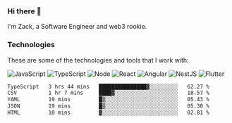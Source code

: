 ### Hi there 👋
I'm Zack, a Software Engineer and web3 rookie.

### Technologies
These are some of the technologies and tools that I work with:

![JavaScript](https://img.shields.io/badge/JavaScript-323330.svg?logo=javascript&logoColor=F7DF1E) 
![TypeScript](https://img.shields.io/badge/TypeScript-007ACC.svg?logo=typescript&logoColor=white) 
![Node](https://img.shields.io/badge/Node.js-43853D.svg?logo=node.js&logoColor=white)
![React](https://img.shields.io/badge/React-20232a.svg?logo=react&logoColor=61DAFB) 
![Angular](https://img.shields.io/badge/Angular-E23237.svg?logo=angularjs&logoColor=white)
![NestJS](https://img.shields.io/badge/NestJS-E0234E?logo=nestjs&logoColor=white)
![Flutter](https://img.shields.io/badge/Flutter-02569B.svg?logo=flutter&logoColor=white)

<!--START_SECTION:waka-->

```txt
TypeScript   3 hrs 44 mins   ███████████████▓░░░░░░░░░   62.27 %
CSV          1 hr 7 mins     ████▓░░░░░░░░░░░░░░░░░░░░   18.57 %
YAML         19 mins         █▒░░░░░░░░░░░░░░░░░░░░░░░   05.43 %
JSON         19 mins         █▒░░░░░░░░░░░░░░░░░░░░░░░   05.30 %
HTML         10 mins         ▓░░░░░░░░░░░░░░░░░░░░░░░░   02.81 %
```

<!--END_SECTION:waka-->
